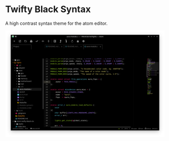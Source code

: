 # Twifty Black Syntax

A high contrast syntax theme for the atom editor.

![High-Contrast](caps/image.png)
